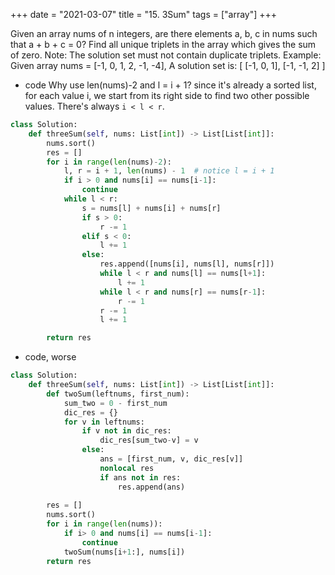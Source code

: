 +++
date = "2021-03-07"
title = "15. 3Sum"
tags = ["array"]
+++



Given an array nums of n integers, are there elements a, b, c in nums such that a + b + c = 0? Find all unique triplets in the array which gives the sum of zero.
Note:
The solution set must not contain duplicate triplets.
Example:
Given array nums = [-1, 0, 1, 2, -1, -4], A solution set is: [ [-1, 0, 1], [-1, -1, 2] ]

- code
Why use len(nums)-2 and l = i + 1? since it's already a sorted list, for each value i, we start from its right side to find two other possible values. There's always `i < l < r`.
```py
class Solution:
    def threeSum(self, nums: List[int]) -> List[List[int]]:
        nums.sort()
        res = []
        for i in range(len(nums)-2):
            l, r = i + 1, len(nums) - 1  # notice l = i + 1
            if i > 0 and nums[i] == nums[i-1]:
                continue
            while l < r:
                s = nums[l] + nums[i] + nums[r]
                if s > 0:
                    r -= 1
                elif s < 0:
                    l += 1
                else:
                    res.append([nums[i], nums[l], nums[r]])
                    while l < r and nums[l] == nums[l+1]:
                        l += 1
                    while l < r and nums[r] == nums[r-1]:
                        r -= 1
                    r -= 1
                    l += 1

        return res
```
- code, worse
```py
class Solution:
    def threeSum(self, nums: List[int]) -> List[List[int]]:
        def twoSum(leftnums, first_num):
            sum_two = 0 - first_num
            dic_res = {}
            for v in leftnums:
                if v not in dic_res:
                    dic_res[sum_two-v] = v
                else:
                    ans = [first_num, v, dic_res[v]]
                    nonlocal res
                    if ans not in res:
                        res.append(ans)
    
        res = []
        nums.sort()
        for i in range(len(nums)):
            if i> 0 and nums[i] == nums[i-1]:
                continue
            twoSum(nums[i+1:], nums[i])
        return res

```
